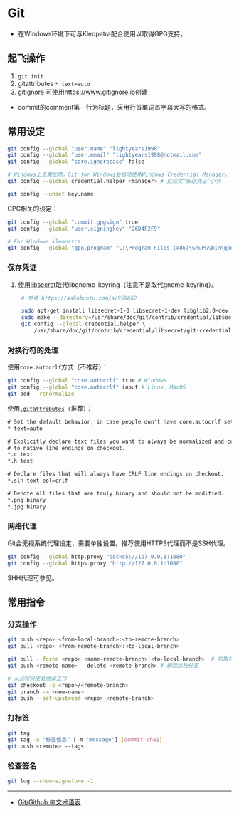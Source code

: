 # Git

- 在Windows环境下可与Kleopatra配合使用以取得GPG支持。

## 起飞操作

1. `git init`
2. gitattributes `* text=auto`
3. gitignore 可使用<https://www.gitignore.io>创建

- commit的comment第一行为标题，采用行首单词首字母大写的格式。

## 常用设定

```sh
git config --global "user.name" "lightyears1998"
git config --global "user.email" "lightyears1998@hotmail.com"
git config --global "core.ignorecase" false

# Windows上无需此项，Git for Windows会自动使用Windows Credential Manager。
git config --global credential.helper <manager> # 见后文“保存凭证”小节

git config --unset key.name
```

GPG相关的设定：

```sh
git config --global "commit.gpgsign" true
git config --global "user.signingkey" "26D4F2F9"

# For Windows kleopatra
git config --global "gpg.program" "C:\Program Files (x86)\GnuPG\bin\gpg.exe"
```

### 保存凭证

1. 使用[libsecret](https://wiki.gnome.org/Projects/Libsecret)取代libgnome-keyring（注意不是取代gnome-keyring）。

   ```sh
    # 参考 https://askubuntu.com/a/959662

    sudo apt-get install libsecret-1-0 libsecret-1-dev libglib2.0-dev
    sudo make --directory=/usr/share/doc/git/contrib/credential/libsecret
    git config --global credential.helper \
        /usr/share/doc/git/contrib/credential/libsecret/git-credential-libsecret
   ```

### 对换行符的处理

使用`core.autocrlf`方式（不推荐）：

```sh
git config --global "core.autocrlf" true # Windows
git config --global "core.autocrlf" input # Linux, MacOS
git add --renormalize
```

使用[`.gitattributes`](https://help.github.com/cn/github/using-git/configuring-git-to-handle-line-endings)（推荐）：

```txt
# Set the default behavior, in case people don't have core.autocrlf set.
* text=auto

# Explicitly declare text files you want to always be normalized and converted
# to native line endings on checkout.
*.c text
*.h text

# Declare files that will always have CRLF line endings on checkout.
*.sln text eol=crlf

# Denote all files that are truly binary and should not be modified.
*.png binary
*.jpg binary
```

### 网络代理

Git会无视系统代理设定，需要单独设置。推荐使用HTTPS代理而不是SSH代理。

```sh
git config --global http.proxy "socks5://127.0.0.1:1080"
git config --global https.proxy "http://127.0.0.1:1080"
```

SHH代理可参见。

## 常用指令

### 分支操作

```sh
git push <repo> <from-local-branch>:<to-remote-branch>
git pull <repo> <from-remote-branch>:<to-local-branch>
```

```sh
git pull --force <repo> <some-remote-branch>:<to-local-branch>  # 拉取并覆盖本地更改
git push <remote-name> --delete <remote-branch> # 删除远程分支

# 从远程分支处继续工作
git checkout -b <repo>/<remote-branch>
git branch -m <new-name>
git push --set-upstream <repo> <remote-branch>
```

### 打标签

```sh
git tag
git tag -a "标签信息" [-m "message"] [commit-sha1]
git push <remote> --tags
```

### 检查签名

```sh
git log --show-signature -1
```

---

- [Git/Github 中文术语表](https://mp.weixin.qq.com/s/5EvrlCVc7g0LX7DMhI-ZnQ)
